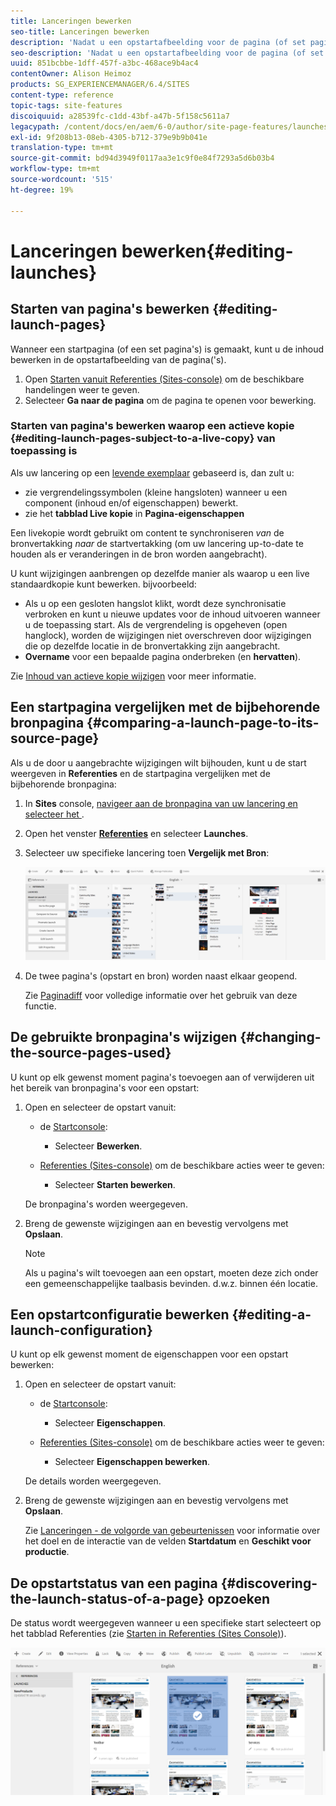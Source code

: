 ```yaml
---
title: Lanceringen bewerken
seo-title: Lanceringen bewerken
description: 'Nadat u een opstartafbeelding voor de pagina (of set pagina''s) hebt gemaakt, kunt u de inhoud bewerken in de opstartafbeelding van de pagina(''s). '
seo-description: 'Nadat u een opstartafbeelding voor de pagina (of set pagina''s) hebt gemaakt, kunt u de inhoud bewerken in de opstartafbeelding van de pagina(''s). '
uuid: 851bcbbe-1dff-457f-a3bc-468ace9b4ac4
contentOwner: Alison Heimoz
products: SG_EXPERIENCEMANAGER/6.4/SITES
content-type: reference
topic-tags: site-features
discoiquuid: a28539fc-c1dd-43bf-a47b-5f158c5611a7
legacypath: /content/docs/en/aem/6-0/author/site-page-features/launches
exl-id: 9f208b13-08eb-4305-b712-379e9b9b041e
translation-type: tm+mt
source-git-commit: bd94d3949f0117aa3e1c9f0e84f7293a5d6b03b4
workflow-type: tm+mt
source-wordcount: '515'
ht-degree: 19%

---
```


# Lanceringen bewerken{#editing-launches}

## Starten van pagina&#39;s bewerken {#editing-launch-pages}

Wanneer een startpagina (of een set pagina&#39;s) is gemaakt, kunt u de inhoud bewerken in de opstartafbeelding van de pagina(&#39;s).

1. Open [Starten vanuit Referenties (Sites-console)](/help/sites-authoring/launches.md#launches-in-references-sites-console) om de beschikbare handelingen weer te geven.
1. Selecteer **Ga naar de pagina** om de pagina te openen voor bewerking.

### Starten van pagina&#39;s bewerken waarop een actieve kopie {#editing-launch-pages-subject-to-a-live-copy} van toepassing is

Als uw lancering op een [levende exemplaar](/help/sites-administering/msm.md) gebaseerd is, dan zult u:

* zie vergrendelingssymbolen (kleine hangsloten) wanneer u een component (inhoud en/of eigenschappen) bewerkt.
* zie het **tabblad Live kopie** in **Pagina-eigenschappen**

Een livekopie wordt gebruikt om content te synchroniseren *van* de bronvertakking *naar* de startvertakking (om uw lancering up-to-date te houden als er veranderingen in de bron worden aangebracht).

U kunt wijzigingen aanbrengen op dezelfde manier als waarop u een live standaardkopie kunt bewerken. bijvoorbeeld:

* Als u op een gesloten hangslot klikt, wordt deze synchronisatie verbroken en kunt u nieuwe updates voor de inhoud uitvoeren wanneer u de toepassing start. Als de vergrendeling is opgeheven (open hanglock), worden de wijzigingen niet overschreven door wijzigingen die op dezelfde locatie in de bronvertakking zijn aangebracht.
* **Overname** voor een bepaalde pagina onderbreken (en **hervatten**).

Zie [Inhoud van actieve kopie wijzigen](/help/sites-administering/msm-livecopy.md#changing-live-copy-content) voor meer informatie.

## Een startpagina vergelijken met de bijbehorende bronpagina {#comparing-a-launch-page-to-its-source-page}

Als u de door u aangebrachte wijzigingen wilt bijhouden, kunt u de start weergeven in **Referenties** en de startpagina vergelijken met de bijbehorende bronpagina:

1. In **Sites** console, [navigeer aan de bronpagina van uw lancering en selecteer het ](/help/sites-authoring/basic-handling.md#viewing-and-selecting-resources).
1. Open het venster **[Referenties](/help/sites-authoring/basic-handling.md#references)** en selecteer **Launches**.
1. Selecteer uw specifieke lancering toen **Vergelijk met Bron**:

   ![chlimage_1-96](assets/chlimage_1-96.png)

1. De twee pagina&#39;s (opstart en bron) worden naast elkaar geopend.

   Zie [Paginadiff](/help/sites-authoring/page-diff.md) voor volledige informatie over het gebruik van deze functie.

## De gebruikte bronpagina&#39;s wijzigen {#changing-the-source-pages-used}

U kunt op elk gewenst moment pagina&#39;s toevoegen aan of verwijderen uit het bereik van bronpagina&#39;s voor een opstart:

1. Open en selecteer de opstart vanuit:

   * de [Startconsole](/help/sites-authoring/launches.md#the-launches-console):

      * Selecteer **Bewerken**.
   * [Referenties (Sites-console)](/help/sites-authoring/launches.md#launches-in-references-sites-console) om de beschikbare acties weer te geven:

      * Selecteer **Starten bewerken**.

   De bronpagina&#39;s worden weergegeven.

1. Breng de gewenste wijzigingen aan en bevestig vervolgens met **Opslaan**.

   >[!NOTE]
   >
   >Als u pagina&#39;s wilt toevoegen aan een opstart, moeten deze zich onder een gemeenschappelijke taalbasis bevinden. d.w.z. binnen één locatie.

## Een opstartconfiguratie bewerken {#editing-a-launch-configuration}

U kunt op elk gewenst moment de eigenschappen voor een opstart bewerken:

1. Open en selecteer de opstart vanuit:

   * de [Startconsole](/help/sites-authoring/launches.md#the-launches-console):

      * Selecteer **Eigenschappen**.
   * [Referenties (Sites-console)](/help/sites-authoring/launches.md#launches-in-references-sites-console) om de beschikbare acties weer te geven:

      * Selecteer **Eigenschappen bewerken**.

   De details worden weergegeven.

1. Breng de gewenste wijzigingen aan en bevestig vervolgens met **Opslaan**.

   Zie [Lanceringen - de volgorde van gebeurtenissen](/help/sites-authoring/launches.md#launches-the-order-of-events) voor informatie over het doel en de interactie van de velden **Startdatum** en **Geschikt voor productie**.

## De opstartstatus van een pagina {#discovering-the-launch-status-of-a-page} opzoeken

De status wordt weergegeven wanneer u een specifieke start selecteert op het tabblad Referenties (zie [Starten in Referenties (Sites Console)](/help/sites-authoring/launches.md#launches-in-references-sites-console)).

![chlimage_1-97](assets/chlimage_1-97.png)
